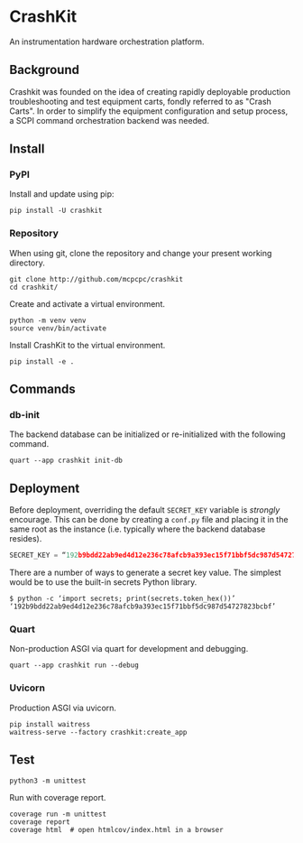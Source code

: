 # CrashKit

An instrumentation hardware orchestration platform.

## Background

Crashkit was founded on the idea of creating rapidly
deployable production troubleshooting and test equipment
carts, fondly referred to as "Crash Carts".  In order to
simplify the equipment configuration and setup process, a
SCPI command orchestration backend was needed. 

## Install

### PyPI

Install and update using pip:

```shell
pip install -U crashkit
```

### Repository

When using git, clone the repository and change your 
present working directory.

```shell
git clone http://github.com/mcpcpc/crashkit
cd crashkit/
```

Create and activate a virtual environment.

```shell
python -m venv venv
source venv/bin/activate
```

Install CrashKit to the virtual environment.

```shell
pip install -e .
```

## Commands

### db-init

The backend database can be initialized or re-initialized 
with the following command.

```shell
quart --app crashkit init-db
```

## Deployment

Before deployment, overriding the default `SECRET_KEY`
variable is *strongly* encourage. This can be done by
creating a `conf.py` file and placing it in the
same root as the instance (i.e. typically where the
backend database resides).

```python
SECRET_KEY = “192b9bdd22ab9ed4d12e236c78afcb9a393ec15f71bbf5dc987d54727823bcbf“
```

There are a number of ways to generate a secret key
value. The simplest would be to use the built-in secrets
Python library.

```shell
$ python -c ‘import secrets; print(secrets.token_hex())’
‘192b9bdd22ab9ed4d12e236c78afcb9a393ec15f71bbf5dc987d54727823bcbf’
```

### Quart

Non-production ASGI via quart for development and
debugging.

```shell
quart --app crashkit run --debug
```

### Uvicorn

Production ASGI via uvicorn.

```shell
pip install waitress
waitress-serve --factory crashkit:create_app
```

## Test

```shell
python3 -m unittest
```

Run with coverage report.

```shell
coverage run -m unittest
coverage report
coverage html  # open htmlcov/index.html in a browser
```
